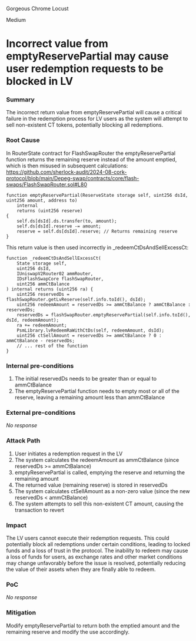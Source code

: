 Gorgeous Chrome Locust

Medium

# Incorrect value from emptyReservePartial may cause user redemption requests to be blocked in LV

### Summary

The incorrect return value from emptyReservePartial will cause a critical failure in the redemption process for LV users as the system will attempt to sell non-existent CT tokens, potentially blocking all redemptions.

### Root Cause

In RouterState contract for FlashSwapRouter the emptyReservePartial function returns the remaining reserve instead of the amount emptied, which is then misused in subsequent calculations:
https://github.com/sherlock-audit/2024-08-cork-protocol/blob/main/Depeg-swap/contracts/core/flash-swaps/FlashSwapRouter.sol#L80

```solidity
function emptyReservePartial(ReserveState storage self, uint256 dsId, uint256 amount, address to)
    internal
    returns (uint256 reserve)
{
    self.ds[dsId].ds.transfer(to, amount);
    self.ds[dsId].reserve -= amount;
    reserve = self.ds[dsId].reserve; // Returns remaining reserve
}
```
This return value is then used incorrectly in _redeemCtDsAndSellExcessCt:
```solidity
function _redeemCtDsAndSellExcessCt(
    State storage self,
    uint256 dsId,
    IUniswapV2Router02 ammRouter,
    IDsFlashSwapCore flashSwapRouter,
    uint256 ammCtBalance
) internal returns (uint256 ra) {
    uint256 reservedDs = flashSwapRouter.getLvReserve(self.info.toId(), dsId);
    uint256 redeemAmount = reservedDs >= ammCtBalance ? ammCtBalance : reservedDs;
    reservedDs = flashSwapRouter.emptyReservePartial(self.info.toId(), dsId, redeemAmount);
    ra += redeemAmount;
    PsmLibrary.lvRedeemRaWithCtDs(self, redeemAmount, dsId);
    uint256 ctSellAmount = reservedDs >= ammCtBalance ? 0 : ammCtBalance - reservedDs;
    // ... rest of the function
}
```

### Internal pre-conditions

1. The initial reservedDs needs to be greater than or equal to ammCtBalance
2. The emptyReservePartial function needs to empty most or all of the reserve, leaving a remaining amount less than ammCtBalance

### External pre-conditions

_No response_

### Attack Path

1. User initiates a redemption request in the LV
2. The system calculates the redeemAmount as ammCtBalance (since reservedDs >= ammCtBalance)
3. emptyReservePartial is called, emptying the reserve and returning the remaining amount
4. The returned value (remaining reserve) is stored in reservedDs
5. The system calculates ctSellAmount as a non-zero value (since the new reservedDs < ammCtBalance)
6. The system attempts to sell this non-existent CT amount, causing the transaction to revert

### Impact

The LV users cannot execute their redemption requests. This could potentially block all redemptions under certain conditions, leading to locked funds and a loss of trust in the protocol. The inability to redeem may cause a loss of funds for users, as exchange rates and other market conditions may change unfavorably before the issue is resolved, potentially reducing the value of their assets when they are finally able to redeem.

### PoC

_No response_

### Mitigation

Modify emptyReservePartial to return both the emptied amount and the remaining reserve and modify the use accordingly.